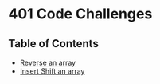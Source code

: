 # 401 Code Challenges

## Table of Contents

* [Reverse an array](https://github.com/yaljamal-401-advanced-javascript/data-structures-and-algorithms/tree/array-reverse/challenges/arrayReverse)
* [Insert Shift an array](https://github.com/yaljamal-401-advanced-javascript/data-structures-and-algorithms/tree/master/challenges/arrayShift)
